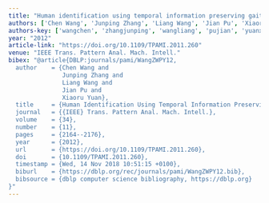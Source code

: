 ```yaml
---
title: "Human identification using temporal information preserving gait template"
authors: ['Chen Wang', 'Junping Zhang', 'Liang Wang', 'Jian Pu', 'Xiaoru Yuan']
authors-key: ['wangchen', 'zhangjunping', 'wangliang', 'pujian', 'yuanxiaoru']
year: "2012"
article-link: "https://doi.org/10.1109/TPAMI.2011.260"
venue: "IEEE Trans. Pattern Anal. Mach. Intell."
bibex: "@article{DBLP:journals/pami/WangZWPY12,
  author    = {Chen Wang and
               Junping Zhang and
               Liang Wang and
               Jian Pu and
               Xiaoru Yuan},
  title     = {Human Identification Using Temporal Information Preserving Gait Template},
  journal   = {{IEEE} Trans. Pattern Anal. Mach. Intell.},
  volume    = {34},
  number    = {11},
  pages     = {2164--2176},
  year      = {2012},
  url       = {https://doi.org/10.1109/TPAMI.2011.260},
  doi       = {10.1109/TPAMI.2011.260},
  timestamp = {Wed, 14 Nov 2018 10:51:15 +0100},
  biburl    = {https://dblp.org/rec/journals/pami/WangZWPY12.bib},
  bibsource = {dblp computer science bibliography, https://dblp.org}
}"
---
```

